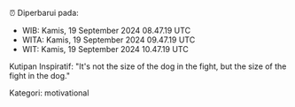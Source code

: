 ⏰ Diperbarui pada:
- WIB: Kamis, 19 September 2024 08.47.19 UTC
- WITA: Kamis, 19 September 2024 09.47.19 UTC
- WIT: Kamis, 19 September 2024 10.47.19 UTC

Kutipan Inspiratif:
"It's not the size of the dog in the fight, but the size of the fight in the dog."


Kategori: motivational

